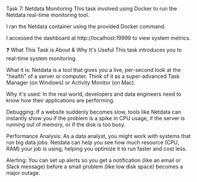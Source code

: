 Task 7: Netdata Monitoring
This task involved using Docker to run the Netdata real-time monitoring tool.

I ran the Netdata container using the provided Docker command.

I accessed the dashboard at http://localhost:19999 to view system metrics.


❓ What This Task is About & Why It's Useful
This task introduces you to real-time system monitoring.

What it is: Netdata is a tool that gives you a live, per-second look at the "health" of a server or computer. Think of it as a super-advanced Task Manager (on Windows) or Activity Monitor (on Mac).

Why it's used: In the real world, developers and data engineers need to know how their applications are performing.

Debugging: If a website suddenly becomes slow, tools like Netdata can instantly show you if the problem is a spike in CPU usage, if the server is running out of memory, or if the disk is too busy.

Performance Analysis: As a data analyst, you might work with systems that run big data jobs. Netdata can help you see how much resource (CPU, RAM) your job is using, helping you optimize it to run faster and cost less.

Alerting: You can set up alerts so you get a notification (like an email or Slack message) before a small problem (like low disk space) becomes a major outage.